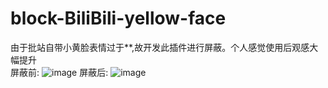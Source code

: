 # block-BiliBili-yellow-face
由于批站自带小黄脸表情过于**,故开发此插件进行屏蔽。个人感觉使用后观感大幅提升  
屏蔽前:
![image](https://user-images.githubusercontent.com/48681136/111017356-ff618100-83ed-11eb-9819-90b5f634beb5.png)
屏蔽后:
![image](https://user-images.githubusercontent.com/48681136/111017378-21f39a00-83ee-11eb-913c-b7416d8bfbbc.png)

